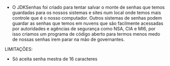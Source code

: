 - O JDKSenhas foi criado para tentar salvar o monte de senhas que temos guardadas para os nossos sistemas e sites num local onde temos mais controle que é o nosso computador. Outros sistemas de senhas podem
  guardar as senhas que temos em nuvens que são facilmente acessadas por autoridades e agências de segurança como NSA, CIA e MI6, por isso criamos um programa de código aberto para termos menos medo
  de nossas senhas irem parar na mão de governantes.

LIMITAÇÕES:
- Só aceita senha mestra de 16 caracteres
